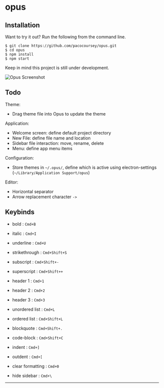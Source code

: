 # opus

## Installation

Want to try it out? Run the following from the command line.

```
$ git clone https://github.com/pacocoursey/opus.git
$ cd opus
$ npm install
$ npm start
```

Keep in mind this project is still under development.

![Opus Screenshot](https://pacocoursey.github.io/img/opus.png?raw=true)

## Todo

Theme:

- Drag theme file into Opus to update the theme

Application:

- Welcome screen: define default project directory
- New File: define file name and location
- Sidebar file interaction: move, rename, delete
- Menu: define app menu items

Configuration:

- Store themes in `~/.opus/`, define which is active using electron-settings (`~/Library/Application Support/opus`)

Editor:

- Horizontal separator
- Arrow replacement character `->`

## Keybinds

- bold : `Cmd+B`
- italic : `Cmd+I`
- underline : `Cmd+U`
- strikethrough : `Cmd+Shift+S`
- subscript : `Cmd+Shift+-`
- superscript : `Cmd+Shift++`
- header 1 : `Cmd+1`
- header 2 : `Cmd+2`
- header 3 : `Cmd+3`

- unordered list : `Cmd+L`
- ordered list : `Cmd+Shift+L`
- blockquote : `Cmd+Shift+.`
- code-block : `Cmd+Shift+C`

- indent : `Cmd+]`
- outdent : `Cmd+[`

- clear formatting : `Cmd+0`

- hide sidebar : `Cmd+\`


---
